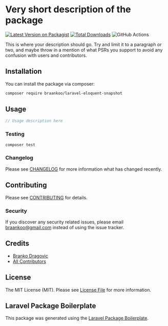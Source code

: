 # Very short description of the package

[![Latest Version on Packagist](https://img.shields.io/packagist/v/braankoo/laravel-eloquent-snapshot.svg?style=flat-square)](https://packagist.org/packages/braankoo/laravel-eloquent-snapshot)
[![Total Downloads](https://img.shields.io/packagist/dt/braankoo/laravel-eloquent-snapshot.svg?style=flat-square)](https://packagist.org/packages/braankoo/laravel-eloquent-snapshot)
![GitHub Actions](https://github.com/braankoo/laravel-eloquent-snapshot/actions/workflows/main.yml/badge.svg)

This is where your description should go. Try and limit it to a paragraph or two, and maybe throw in a mention of what PSRs you support to avoid any confusion with users and contributors.

## Installation

You can install the package via composer:

```bash
composer require braankoo/laravel-eloquent-snapshot
```

## Usage

```php
// Usage description here
```

### Testing

```bash
composer test
```

### Changelog

Please see [CHANGELOG](CHANGELOG.md) for more information what has changed recently.

## Contributing

Please see [CONTRIBUTING](CONTRIBUTING.md) for details.

### Security

If you discover any security related issues, please email braankoo@gmail.com instead of using the issue tracker.

## Credits

-   [Branko Dragovic](https://github.com/braankoo)
-   [All Contributors](../../contributors)

## License

The MIT License (MIT). Please see [License File](LICENSE.md) for more information.

## Laravel Package Boilerplate

This package was generated using the [Laravel Package Boilerplate](https://laravelpackageboilerplate.com).
